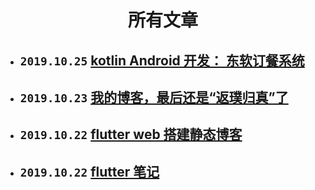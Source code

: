 # <center> 所有文章 </center>

- ## `2019.10.25` [kotlin Android 开发： 东软订餐系统](https://lzyprime.top/DNUIFoodApp/)
- ## `2019.10.23` [我的博客，最后还是“返璞归真”了](posts/我的博客最后还是返璞归真了.md)
- ## `2019.10.22` [flutter web 搭建静态博客](https://lzyprime.top/flutter/flutter_web/flutter_web搭建静态博客.html)
- ## `2019.10.22` [flutter 笔记](https://lzyprime.top/flutter)